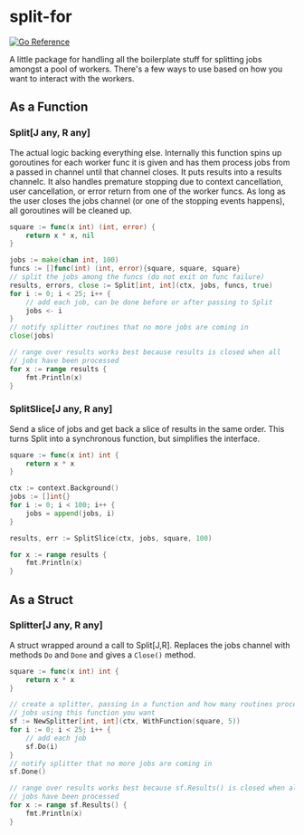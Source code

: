 # split-for
[![Go Reference](https://pkg.go.dev/badge/badge/github.com/tannerhat/split-for.svg)](https://pkg.go.dev/github.com/tannerhat/split-for)

A little package for handling all the boilerplate stuff for splitting jobs amongst a pool of workers. There's a few ways to use based on how you want to interact with the workers.
## As a Function
### Split[J any, R any]
The actual logic backing everything else. Internally this function spins up goroutines for each worker func it is given and has them process jobs from a passed in channel until that channel closes. It puts results into a results channelc. It also handles premature stopping due to context cancellation, user cancellation, or error return from one of the worker funcs. As long as the user closes the jobs channel (or one of the stopping events happens), all goroutines will be cleaned up.
```go
square := func(x int) (int, error) {
    return x * x, nil
}

jobs := make(chan int, 100)
funcs := []func(int) (int, error){square, square, square}
// split the jobs among the funcs (do not exit on func failure)
results, errors, close := Split[int, int](ctx, jobs, funcs, true)
for i := 0; i < 25; i++ {
    // add each job, can be done before or after passing to Split
    jobs <- i
}
// notify splitter routines that no more jobs are coming in
close(jobs)

// range over results works best because results is closed when all
// jobs have been processed
for x := range results {
    fmt.Println(x)
}
```
### SplitSlice[J any, R any]
Send a slice of jobs and get back a slice of results in the same order. This turns Split into
a synchronous function, but simplifies the interface.
```go
square := func(x int) int {
    return x * x
}

ctx := context.Background()
jobs := []int{}
for i := 0; i < 100; i++ {
    jobs = append(jobs, i)
}

results, err := SplitSlice(ctx, jobs, square, 100)

for x := range results {
    fmt.Println(x)
}
```
## As a Struct
### Splitter[J any, R any]
A struct wrapped around a call to Split[J,R]. Replaces the jobs channel with methods `Do` and `Done` and gives a `Close()` method.
```go
square := func(x int) int {
    return x * x
}

// create a splitter, passing in a function and how many routines processing
// jobs using this function you want
sf := NewSplitter[int, int](ctx, WithFunction(square, 5))
for i := 0; i < 25; i++ {
    // add each job
    sf.Do(i)
}
// notify splitter that no more jobs are coming in
sf.Done()

// range over results works best because sf.Results() is closed when all
// jobs have been processed
for x := range sf.Results() {
    fmt.Println(x)
}
```
